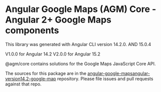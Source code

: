 # Angular Google Maps (AGM) Core - Angular 2+ Google Maps components

This library was generated with Angular CLI version 14.2.0. AND 15.0.4

V1.0.0 for Angular 14.2
V2.0.0 for Angular 15.2

@agm/core contains solutions for the Google Maps JavaScript Core API.

The sources for this package are in the [angular-google-maps](https://github.com/SebastianM/angular-google-maps)[angular-version14.2-google-map](https://github.com/tonmanna/angular-google-maps.git) repository. Please file issues and pull requests against that repo.
